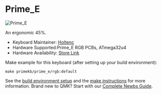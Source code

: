 # Prime_E

![Prime_E](https://imgur.com/7Rl4JOA.jpg)

An ergonomic 45%. 

* Keyboard Maintainer: [Holtenc](https://github.com/holtenc/)
* Hardware Supported:Prime_E RGB PCBs, ATmega32u4
* Hardware Availability: [Store Link](https://www.primekb.com)

Make example for this keyboard (after setting up your build environment):

    make primekb/prime_e/rgb:default

See the [build environment setup](https://docs.qmk.fm/#/getting_started_build_tools) and the [make instructions](https://docs.qmk.fm/#/getting_started_make_guide) for more information. Brand new to QMK? Start with our [Complete Newbs Guide](https://docs.qmk.fm/#/newbs).
